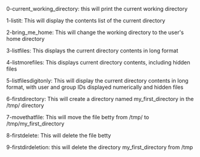 0-current_working_directory: this will print the current working directory

1-listit: This will display the contents list of the current directory

2-bring_me_home: This will change the working directory to the user's home directory

3-listfiles: This displays the current directory contents in long format

4-listmorefiles: This displays current directory contents, including hidden files

5-listfilesdigitonly: This will display the current directory contents in long format, with user and group IDs displayed numerically and hidden files

6-firstdirectory: This will create a directory named my_first_directory in the /tmp/ directory

7-movethatfile: This will move the file betty from /tmp/ to /tmp/my_first_directory

8-firstdelete: This will delete the file betty

9-firstdirdeletion: this will delete the directory my_first_directory from /tmp
